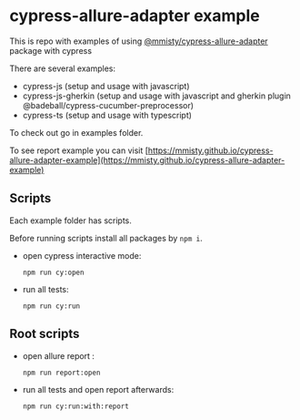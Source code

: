 # cypress-allure-adapter example

This is repo with examples of using [@mmisty/cypress-allure-adapter](https://www.npmjs.com/package/@mmisty/cypress-allure-adapter) package with cypress


There are several examples: 
 - cypress-js (setup and usage with javascript)
 - cypress-js-gherkin (setup and usage with javascript and gherkin plugin @badeball/cypress-cucumber-preprocessor)
 - cypress-ts (setup and usage with typescript)

To check out go in examples folder.

To see report example you can visit [https://mmisty.github.io/cypress-allure-adapter-example](https://mmisty.github.io/cypress-allure-adapter-example)


## Scripts
Each example folder has scripts.

Before running scripts install all packages by `npm i`.

- open cypress interactive mode:
   ```shell
   npm run cy:open
   ```
  
- run all tests:
   ```shell
   npm run cy:run
   ```
  
## Root scripts
- open allure report :
   ```shell
   npm run report:open
   ```
  
-  run all tests and open report afterwards:
   ```shell
   npm run cy:run:with:report
   ```
   
